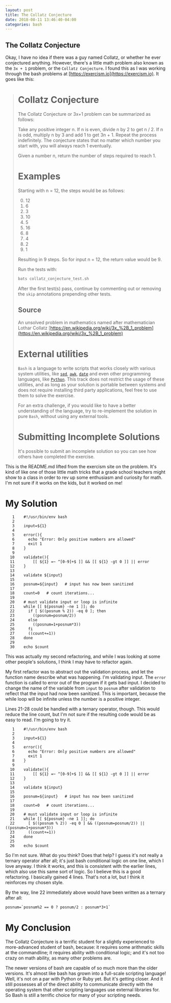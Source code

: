 ```yaml
---
layout: post
title: The Collatz Conjecture
date: 2018-08-11 13:46:40-04:00
categories: bash
---
```


## The Collatz Conjecture

Okay, I have no idea if there was a guy named Collatz, or whether he ever conjectured anything.  However, there's a little math problem also known as the `3x + 1` problem, or the `Collatz Conjecture`.
I found this as I was working through the bash problems at [https://exercism.io](https://exercism.io).  It goes like this:


> # Collatz Conjecture
> 
> The Collatz Conjecture or 3x+1 problem can be summarized as follows:
> 
> Take any positive integer n. If n is even, divide n by 2 to get n / 2. If n is
> odd, multiply n by 3 and add 1 to get 3n + 1. Repeat the process indefinitely.
> The conjecture states that no matter which number you start with, you will
> always reach 1 eventually.
> 
> Given a number n, return the number of steps required to reach 1.
> 
> # Examples
> 
> Starting with n = 12, the steps would be as follows:
> 
> 0. 12
> 1. 6
> 2. 3
> 3. 10
> 4. 5
> 5. 16
> 6. 8
> 7. 4
> 8. 2
> 9. 1
> 
> Resulting in 9 steps. So for input n = 12, the return value would be 9.
> 
> 
> Run the tests with:
> 
> ```bash
> bats collatz_conjecture_test.sh
> ```
> 
> After the first test(s) pass, continue by commenting out or removing the `skip` annotations prepending other tests.
> 
> ## Source
> 
> An unsolved problem in mathematics named after mathematician Lothar Collatz [https://en.wikipedia.org/wiki/3x_%2B_1_problem](https://en.wikipedia.org/wiki/3x_%2B_1_problem)
> 
> 
> # External utilities
> `Bash` is a language to write scripts that works closely with various system utilities,
> like [`sed`](https://www.gnu.org/software/sed/), [`awk`](https://www.gnu.org/software/gawk/), [`date`](https://www.gnu.org/software/coreutils/manual/html_node/date-invocation.html) and even other programming languages, like [`Python`](https://www.python.org/).
> This track does not restrict the usage of these utilities, and as long as your solution is portable
> between systems and does not require installing third party applications, feel free to use them to solve the exercise.
> 
> For an extra challenge, if you would like to have a better understanding of the language,
> try to re-implement the solution in pure `Bash`, without using any external tools.
> 
> # Submitting Incomplete Solutions
> It's possible to submit an incomplete solution so you can see how others have completed the exercise.


This is the README.md lifted from the exercism site on the problem.  It's kind of like one of those little math tricks that a grade school teachers might show to a class in order to rev up some enthusiasm and curiosity
for math.  I'm not sure if it works on the kids, but it worked on me!  

# My Solution

```
   1	#!/usr/bin/env bash
   2	
   3	input=${1}
   4	
   5	error(){
   6	  echo "Error: Only positive numbers are allowed"
   7	  exit 1
   8	}
   9	
  10	validate(){
  11	    [[ ${1} =~ ^[0-9]+$ ]] && [[ ${1} -gt 0 ]] || error
  12	}
  13	
  14	validate ${input} 
  15	
  16	posnum=${input}   # input has now been sanitized
  17	
  18	count=0   # count iterations...
  19	
  20	# must validate input or loop is infinite
  21	while [[ ${posnum} -ne 1 ]]; do
  22	  if [ $((posnum % 2)) -eq 0 ]; then
  23	    ((posnum=posnum/2))
  24	  else 
  25	    ((posnum=1+posnum*3))
  26	  fi
  27	  ((count+=1))
  28	done
  29	
  30	echo $count

```

This was actually my second refactoring, and while I was looking at some other people's solutions, I think I may have to refactor again.  

My first refactor was to abstract out the validation process, and let the function name describe what was happening.  I'm validating input.  The `error` function is called to error out of the program if it gets bad
input. I decided to change the name of the variable from `input` to `posnum` after validation to reflect that the input had now been sanitized.  This is important, because the while loop will be infinite unless the
number is a positive integer.  

Lines 21-28 could be handled with a ternary operator, though.  This would reduce the line count, but I'm not sure if the resulting code would be as easy to read.  I'm going to try it.

```
   1	#!/usr/bin/env bash
   2	
   3	input=${1}
   4	
   5	error(){
   6	  echo "Error: Only positive numbers are allowed"
   7	  exit 1
   8	}
   9	
  10	validate(){
  11	    [[ ${1} =~ ^[0-9]+$ ]] && [[ ${1} -gt 0 ]] || error
  12	}
  13	
  14	validate ${input} 
  15	
  16	posnum=${input}   # input has now been sanitized
  17	
  18	count=0   # count iterations...
  19	
  20	# must validate input or loop is infinite
  21	while [[ ${posnum} -ne 1 ]]; do
  22	  [ $((posnum % 2)) -eq 0 ] && ((posnum=posnum/2)) || ((posnum=1+posnum*3))
  23	  ((count+=1))
  24	done
  25	
  26	echo $count
```

So I'm not sure.  What do you think?  Does that help?  I guess it's not really a ternary operator after all; it's just bash conditional logic on one line, which I love anyway. I think it works, and this is consistent
with the earlier lines, which also use this same sort of logic.  So I believe this is a good refactoring.  I basically gained 4 lines.  That's not a lot, but I think it reinforces my chosen style.

By the way, line 22 immediately above would have been written as a ternary after all: 

```
posnum=`posnum%2 == 0 ? posnum/2 : posnum*3+1`
```  

# My Conclusion 

The Collatz Conjecture is a terrific student for a slightly experienced to more-advanced student of bash, because: it requires some arithmatic skills at the commandline; it requires ability with conditional logic; and
it's not too crazy on math ability, as many other problems are.

The newer versions of bash are capable of so much more than the older versions.  It's almost like bash has grown into a full-scale scripting language!  Well, it's not on a par with Python or Ruby yet.  But it's getting
closer.  And it still possesses all of the direct ability to communicate directly with the operating system that other scripting languages use external libraries for.  So Bash is still a terrific choice for many of your
scripting needs.



